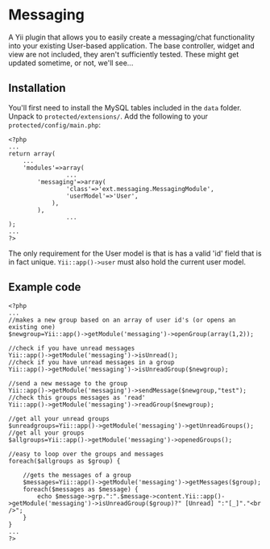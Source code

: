 Messaging
===========

A Yii plugin that allows you to easily create a messaging/chat functionality
into your existing User-based application.
The base controller, widget and view are not included, they aren't sufficiently
tested. These might get updated sometime, or not, we'll see...

Installation
------------

You'll first need to install the MySQL tables included in the `data` folder.
Unpack to `protected/extensions/`. Add the following to your `protected/config/main.php`:

~~~
<?php
...
return array(
	...
	'modules'=>array(
                ...
		'messaging'=>array(
				'class'=>'ext.messaging.MessagingModule',
				'userModel'=>'User',
			),
		),
                ...
);
...
?>
~~~
The only requirement for the User model is that is has a valid 'id' field that
is in fact unique. `Yii::app()->user` must also hold the current user model.

Example code
------------
~~~
<?php
...
//makes a new group based on an array of user id's (or opens an existing one)
$newgroup=Yii::app()->getModule('messaging')->openGroup(array(1,2));

//check if you have unread messages
Yii::app()->getModule('messaging')->isUnread();
//check if you have unread messages in a group
Yii::app()->getModule('messaging')->isUnreadGroup($newgroup);

//send a new message to the group
Yii::app()->getModule('messaging')->sendMessage($newgroup,"test");
//check this groups messages as 'read'
Yii::app()->getModule('messaging')->readGroup($newgroup);

//get all your unread groups
$unreadgroups=Yii::app()->getModule('messaging')->getUnreadGroups();
//get all your groups
$allgroups=Yii::app()->getModule('messaging')->openedGroups();

//easy to loop over the groups and messages
foreach($allgroups as $group) {

    //gets the messages of a group
    $messages=Yii::app()->getModule('messaging')->getMessages($group);
    foreach($messages as $message) {
        echo $message->grp.":".$message->content.Yii::app()->getModule('messaging')->isUnreadGroup($group)?" [Unread] ":"[_]"."<br />";
    }
}
...
?>
~~~